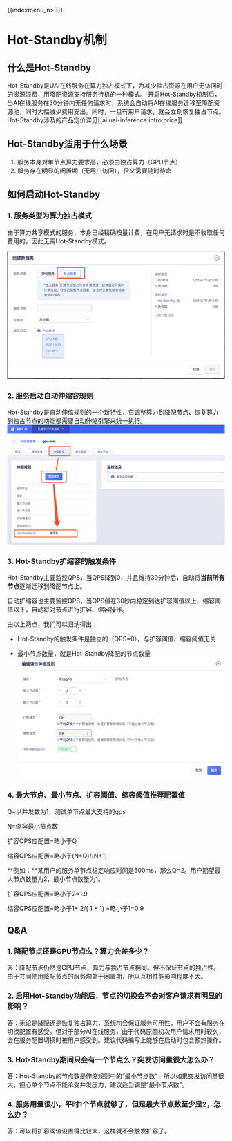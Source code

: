 {{indexmenu_n>3}}

# Hot-Standby机制

## 什么是Hot-Standby
Hot-Standby是UAI在线服务在算力独占模式下，为减少独占资源在用户无访问时的资源浪费，用降配资源支持服务待机的一种模式。
开启Hot-Standby机制后，当AI在线服务在30分钟内无任何请求时，系统会自动将AI在线服务迁移至降配资源池，同时大幅减少费用支出。同时，一旦有用户请求，就会立刻恢复独占节点。
Hot-Standby涉及的产品定价详见[[ai:uai-inference:intro:price]]

## Hot-Standby适用于什么场景
1. 服务本身对单节点算力要求高，必须由独占算力（GPU节点）
2. 服务存在明显的闲置期（无用户访问），但又需要随时待命

## 如何启动Hot-Standby
### 1. 服务类型为算力独占模式
由于算力共享模式的服务，本身已经精确按量计费，在用户无请求时是不收取任何费用的，因此无需Hot-Standby模式。

![hot-standby01](../images/intro/hot-standby01.png)

### 2. 服务启动自动伸缩容规则

Hot-Standby是自动伸缩规则的一个新特性，它调整算力到降配节点、恢复算力到独占节点的功能都需要自动伸缩引擎来统一执行。
![hot-standby02](../images/intro/hot-standby02.png)

### 3. Hot-Standby扩缩容的触发条件

Hot-Standby主要监控QPS，当QPS降到0，并且维持30分钟后，自动将**当前所有节点**逐渐迁移到降配节点上。

自动扩缩容也主要监控QPS，当QPS值在30秒内稳定到达扩容阈值以上、缩容阈值以下，自动将对节点进行扩容、缩容操作。

由以上两点，我们可以归纳得出：

* Hot-Standby的触发条件是独立的（QPS=0），与扩容阈值、缩容阈值无关

* 最小节点数量，就是Hot-Standby降配的节点数量
![hot-standby03](../images/intro/hot-standby03.png)

### 4. 最大节点、最小节点、扩容阈值、缩容阈值推荐配置值

Q=以并发数为1，测试单节点最大支持的qps

N=缩容最小节点数

扩容QPS应配置=略小于Q

缩容QPS应配置=略小于(N*Q)/(N+1)

**例如：**某用户的服务单节点稳定响应时间是500ms，那么Q=2。用户期望最大节点数量为2，最小节点数量为1。

扩容QPS应配置=略小于2=1.9

缩容QPS应配置=略小于1* 2/( 1 + 1) =略小于1=0.9

## Q&A

### 1. 降配节点还是GPU节点么？算力会差多少？

答：降配节点仍然是GPU节点，算力与独占节点相同。但不保证节点的独占性。由于共同使用降配节点的服务均处于闲置期，所以互相性能影响程度不大。

### 2. 启用Hot-Standby功能后，节点的切换会不会对客户请求有明显的影响？

答：无论是降配还是恢复独占算力，系统均会保证服务可用性，用户不会有服务在切换配置有感受。但对于部分AI在线服务，由于代码原因初次用户请求用时较久，会在服务配置切换时被用户感受到。建议代码编写上能够在启动时包含预热操作。

### 3. Hot-Standby期间只会有一个节点么？突发访问量很大怎么办？

答：Hot-Standby的节点数是伸缩规则中的“最小节点数”，所以如果突发访问量很大，担心单个节点不能承受并发压力，建议适当调整“最小节点数”。

### 4. 服务用量很小，平时1个节点就够了，但是最大节点数至少是2，怎么办？

答：可以将扩容阈值设置得比较大，这样就不会触发扩容了。


